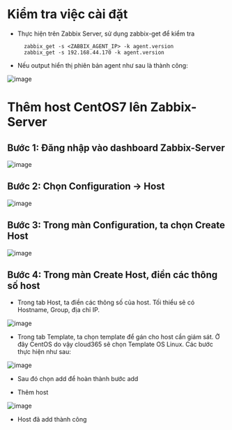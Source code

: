 # Kiểm tra việc cài đặt

- Thực hiện trên Zabbix Server, sử dụng zabbix-get để kiểm tra

        zabbix_get -s <ZABBIX_AGENT_IP> -k agent.version
        zabbix_get -s 192.168.44.170 -k agent.version

- Nếu output hiển thị phiên bản agent như sau là thành công:

![image](https://user-images.githubusercontent.com/95491130/187343638-626acbf5-5761-4835-9800-878764ff23c4.png)

# Thêm host CentOS7 lên Zabbix-Server

## Bước 1: Đăng nhập vào dashboard Zabbix-Server

![image](https://user-images.githubusercontent.com/95491130/187343768-e2c9ce3f-56d9-45ad-a9d4-806c223e2728.png)


## Bước 2: Chọn Configuration -> Host

![image](https://user-images.githubusercontent.com/95491130/187343809-c9a3eebf-19b6-4c1a-8f3c-7b304c39809a.png)

## Bước 3: Trong màn Configuration, ta chọn Create Host

![image](https://user-images.githubusercontent.com/95491130/187343871-d1af5eda-9980-4740-9388-4522893a4f77.png)

## Bước 4: Trong màn Create Host, điền các thông số host

- Trong tab Host, ta điền các thông số của host. Tối thiểu sẽ có Hostname, Group, địa chỉ IP.

![image](https://user-images.githubusercontent.com/95491130/187343920-e5ff54fb-c083-433f-955e-8e9d1ca596b7.png) 

- Trong tab Template, ta chọn template để gán cho host cần giám sát. Ở đây CentOS do vậy cloud365 sẽ chọn Template OS Linux. Các bước thực hiện như sau:

![image](https://user-images.githubusercontent.com/95491130/187343943-dc0eb1ee-820c-4f77-a8d4-d77fc5b505bf.png)

- Sau đó chọn add để hoàn thành bước add

- Thêm host

![image](https://user-images.githubusercontent.com/95491130/187343969-873e0cd9-1184-4627-b919-a1ad2acedb10.png)

- Host đã add thành công
